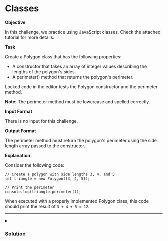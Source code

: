 # Classes

**Objective**

In this challenge, we practice using JavaScript classes. Check the attached tutorial for more details.

**Task**

Create a Polygon class that has the following properties:

- A constructor that takes an array of integer values describing the lengths of the polygon's sides.
- A perimeter() method that returns the polygon's perimeter.

Locked code in the editor tests the Polygon constructor and the perimeter method.

**Note:** The perimeter method must be lowercase and spelled correctly.

**Input Format**

There is no input for this challenge.

**Output Format**

The perimeter method must return the polygon's perimeter using the side length array passed to the constructor.

**Explanation**

Consider the following code:

```
// Create a polygon with side lengths 3, 4, and 5
let triangle = new Polygon([3, 4, 5]);

// Print the perimeter
console.log(triangle.perimeter());
```

When executed with a properly implemented Polygon class, this code should print the result of `3 + 4 + 5 = 12`.

<hr>

<details>
  <summary>
    <h3>Solution</h3>
  </summary>

```js
/*
 * Implement a Polygon class with the following properties:
 * 1. A constructor that takes an array of integer side lengths.
 * 2. A 'perimeter' method that returns the sum of the Polygon's side lengths.
 */

class Polygon {
  constructor(arrayInt) {
    this.arrayInt = arrayInt;
  }

  perimeter() {
    return this.arrayInt.reduce((acc, val) => acc + val, 0);
  }
}
```

</details>
